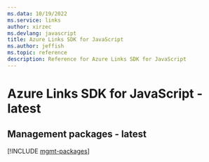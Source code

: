 ```yaml
---
ms.data: 10/19/2022
ms.service: links
author: xirzec
ms.devlang: javascript
title: Azure Links SDK for JavaScript
ms.author: jeffish
ms.topic: reference
description: Reference for Azure Links SDK for JavaScript
---
```

# Azure Links SDK for JavaScript - latest

## Management packages - latest
[!INCLUDE [mgmt-packages](links-mgmt-index.md)]